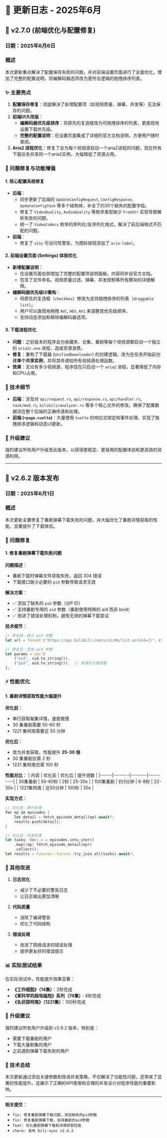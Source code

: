 # 📝 更新日志 - 2025年6月

## 🎉 v2.7.0 (前端优化与配置修复)

### 日期：2025年6月6日

### 概述
本次更新重点解决了配置保存失败的问题，并对前端设置页面进行了全面优化，增加了完整的配置说明，将编解码器选项改为更符合逻辑的拖拽排序列表。

### ✨ 主要亮点

1.  **配置保存修复**：彻底解决了新增配置项（如视频质量、弹幕、并发等）无法保存的问题。
2.  **前端UI大改版**：
    *   **编解码器优先级排序**：将原先的复选框改为可拖拽排序的列表，更直观地设置下载优先级。
    *   **完整的配置说明**：在设置页面集成了详细的官方文档说明，方便用户随时查阅。
3.  **Aria2 进程优化**：修复了会为每个视频源启动一个aria2进程的问题，现在所有下载任务共享同一个aria2实例，大幅降低了资源占用。

### 🐛 问题修复与功能增强

#### 1. 核心配置系统修复
- **后端**：
    - 同步更新了后端的 `UpdateConfigRequest`, `ConfigResponse`, `UpdateConfigTask` 等多个结构体，补全了约30个缺失的配置字段。
    - 修复了 `VideoQuality`, `AudioQuality` 等枚举类型缺少 `FromStr` 实现导致解析失败的问题。
    - 统一了 `VideoCodecs` 枚举的序列化/反序列化格式，解决了前后端格式不匹配的问题。
- **前端**：
    - 修复了 `a11y` 可访问性警告，为图标按钮添加了 `aria-label`。

#### 2. 前端设置页面 (Settings) 体验优化
- **新增配置说明**：
    - 在设置页面右侧增加了完整的配置项说明面板，内容同步自官方文档。
    - 包含了文件命名、视频质量过滤、弹幕、并发控制等所有模块的详细解释。
- **编解码器优先级UI重构**：
    - 将原先的复选框（`checkbox`）修改为支持拖拽排序的列表（`draggable list`）。
    - 用户可以直观地拖拽 `AVC`, `HEV`, `AV1` 来调整其优先级顺序。
    - 支持动态添加和移除编解码器选项。

#### 3. 下载进程优化
- **问题**：之前版本的程序会为收藏夹、合集、番剧等每个视频源都启动一个独立的 `aria2c.exe` 进程，造成资源浪费。
- **修复**：重构了下载器 (`UnifiedDownloader`) 的创建逻辑，改为在任务开始前创建**单个共享实例**，并将其传递给所有视频源处理函数。
- **效果**：无论有多少视频源，程序现在只启动一个 `aria2` 进程，显著降低了内存和CPU占用。

### 🔧 技术细节

- **后端**：涉及对 `api/request.rs`, `api/response.rs`, `api/handler.rs`, `task/mod.rs`, `bilibili/analyzer.rs` 等多个核心文件的修改，确保了配置数据流在整个后端的正确传递和处理。
- **前端 (`+page.svelte`)**：大量使用 `Svelte` 的响应式绑定和事件处理，实现了拖拽排序逻辑和动态UI更新。

### 🚀 升级建议

强烈建议所有用户升级至此版本，以获得更稳定、更易用的配置体验和更高效的资源利用。

---

## 🎉 v2.6.2 版本发布

### 日期：2025年6月1日

### 概述
本次更新主要修复了番剧弹幕下载失败的问题，并大幅优化了番剧详情获取的性能，显著提升了下载体验。

### 🐛 问题修复

#### 1. 修复番剧弹幕下载失败问题

**问题描述**：
- 番剧下载时弹幕文件获取失败，返回 304 错误
- 下载接口缺少必要的 `pid` 参数导致请求无效

**解决方案**：
- ✅ 添加了缺失的 `pid` 参数（分P ID）
- ✅ 支持番剧专用的 `aid` 参数（番剧使用特殊的 aid 而非 bvid）
- ✅ 改进了错误处理机制，避免无效的弹幕下载尝试

**技术细节**：
```rust
// 修复前：缺少 pid 参数
let url = format!("https://api.bilibili.com/x/v1/dm/list.so?oid={}", cid);

// 修复后：添加 pid 参数
let params = vec![
    ("oid", cid.to_string()),
    ("pid", aid.to_string()),  // 新增的关键参数
];
```

### ⚡ 性能优化

#### 1. 番剧详情获取性能大幅提升

**优化前**：
- 串行获取每集详情，速度极慢
- 30 集番剧需要 50-60 秒
- 1221 集柯南需要近 50 分钟

**优化后**：
- 改为并发获取，性能提升 **25-30 倍**
- 30 集番剧仅需 2 秒
- 1221 集柯南仅需 100 秒

**性能对比**：
| 内容 | 优化前 | 优化后 | 提升倍数 |
|------|--------|--------|----------|
| 30集番剧 | 50-60秒 | 2秒 | 25-30x |
| 100集番剧 | 约3分钟 | 6-8秒 | 22-30x |
| 1221集柯南 | 近50分钟 | 100秒 | 30x |

**实现方式**：
```rust
// 优化前：串行处理
for ep in episodes {
    let detail = fetch_episode_detail(ep).await?;
    results.push(detail);
}

// 优化后：并发处理
let tasks: Vec<_> = episodes.into_iter()
    .map(|ep| fetch_episode_detail(ep))
    .collect();
let results = futures::future::try_join_all(tasks).await?;
```

### 🔧 其他改进

1. **日志优化**
   - 减少了不必要的警告日志
   - 让日志输出更加清晰

2. **代码质量**
   - 消除了编译警告
   - 优化了代码结构

3. **错误处理**
   - 改进了网络请求的错误处理
   - 提供更友好的错误提示

### 📊 实际测试结果

在实际测试中，性能提升效果显著：

- **《工作细胞》（14集）**：2秒完成
- **《某科学的超电磁炮》系列（74集）**：8秒完成
- **《名侦探柯南》（1221集）**：100秒完成

### 🚀 升级建议

强烈建议所有用户升级到 v2.6.2 版本，特别是：
- 需要下载番剧的用户
- 下载大量剧集的用户
- 之前遇到弹幕下载失败的用户

### 📝 技术总结

本次更新通过添加关键参数和改进并发策略，不仅解决了功能性问题，还带来了显著的性能提升。这展示了正确的API使用和合理的并发设计对程序性能的重要影响。

---

**相关提交**：
- `fix: 修复番剧弹幕下载问题，添加缺失的pid参数`
- `fix: 修复番剧弹幕下载，支持番剧的aid参数`
- `feat: 优化番剧弹幕下载和详情获取性能`
- `chore: 发布 bili-sync v2.6.2` 